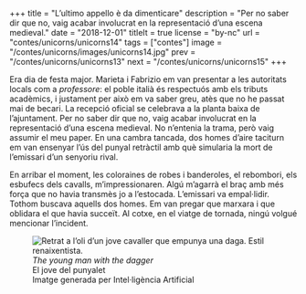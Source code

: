 +++
title = "L’ultimo appello è da dimenticare"
description = "Per no saber dir que no, vaig acabar involucrat en la representació d’una escena medieval."
date = "2018-12-01"
titleIt = true
license = "by-nc"
url = "contes/unicorns/unicorns14"
tags = ["contes"]
image = "/contes/unicorns/images/unicorns14.jpg"
prev = "/contes/unicorns/unicorns13"
next = "/contes/unicorns/unicorns15"
+++

Era dia de festa major. Marieta i Fabrizio em van presentar a les autoritats locals com a *professore*: el poble italià és respectuós amb els tributs acadèmics, i justament per això em va saber greu, atès que no he passat mai de becari. La recepció oficial se celebrava a la planta baixa de l’ajuntament. Per no saber dir que no, vaig acabar involucrat en la representació d’una escena medieval. No n’entenia la trama, però vaig assumir el meu paper. En una cambra tancada, dos homes d’aire taciturn em van ensenyar l’ús del punyal retràctil amb què simularia la mort de l’emissari d’un senyoriu rival.

En arribar el moment, les coloraines de robes i banderoles, el rebombori, els esbufecs dels cavalls, m’impressionaren. Algú m’agarrà el braç amb més força que no havia transmès jo a l’estocada. L’emissari va empal·lidir. Tothom buscava aquells dos homes. Em van pregar que marxara i que oblidara el que havia succeït. Al cotxe, en el viatge de tornada, ningú volgué mencionar l’incident.

<figure class="illustration"><img src="/contes/unicorns/images/unicorns14.jpg" alt="Retrat a l’oli d’un jove cavaller que empunya una daga. Estil renaixentista."><figcaption><em>The young man with the dagger</em><br>El jove del punyalet<br><span class="ai-disclaimer">Imatge generada per Intel·ligència Artificial</span></figcaption></figure>

